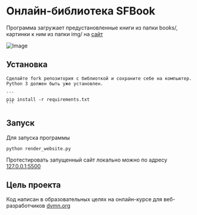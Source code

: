 # Онлайн-библиотека SFBook
Программа загружает предустановленные книги из папки books/, картинки к ним из папки img/ на [сайт](https://eshkere1.github.io/Designing-an-online-library/pages/index1.html)

![Image](https://github.com/user-attachments/assets/4241928d-2c7f-46f8-9c82-4978991b5001)

## Установка
    Сделайте fork репозитория с библиоткой и сохраните себе на компьютер. Python 3 должен быть уже установлен.

    ```
    pip install -r requirements.txt
    ```

## Запуск
Для запуска программы 

```
python render_website.py
```
Протестировать запущенный  сайт локально можно по адресу [127.0.0.1:5500](http://127.0.0.1:5500/)
## Цель проекта
Код написан в образовательных целях на онлайн-курсе для веб-разработчиков [dvmn.org](https://dvmn.org/)
